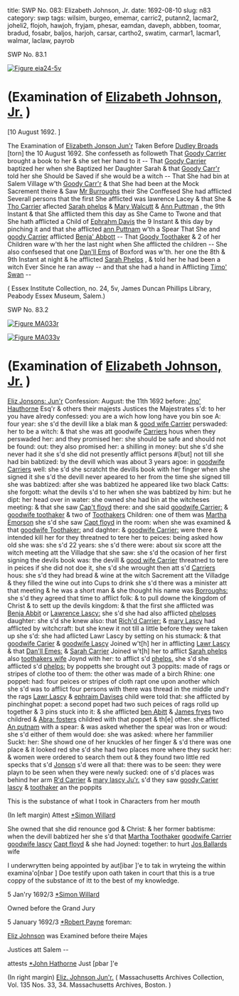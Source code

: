 title: SWP No. 083: Elizabeth Johnson, Jr.
date: 1692-08-10
slug: n83
category: swp
tags: wilsim, burgeo, ememar, carric2, putann2, lacmar2, joheli2, flojoh, hawjoh, fryjam, phesar, eamdan, daveph, abbben, toomar, bradud, fosabr, baljos, harjoh, carsar, cartho2, swatim, carmar1, lacmar1, walmar, laclaw, payrob




<div markdown class="doc" id="n83.1">

<div class="doc_id">SWP No. 83.1</div>



<span markdown class="figure">[![Figure eia24-5v](archives/essex/eia/gifs/eia24-5v.gif)](archives/essex/eia/large/eia24-5v.jpg)</span>


# (Examination of [Elizabeth Johnson, Jr.](/tag/joheli2.html) )

[10 August 1692. ]

The Examination of [Elizabeth Jonson Jun'r](/tag/joheli2.html) Taken Before [Dudley Broads](/tag/bradud.html) [torn] the 10 August 1692.  She confesseth as followeth That [Goody Carrier](/tag/carmar1.html) brought a book to her & she set her hand to it -- That [Goody Carrier](/tag/carmar1.html) baptized her when she Baptized her Daughter Sarah & that [Goody Carr'r](/tag/carmar1.html) told her she Should be Saved if she would be a witch -- That She had bin at Salem Village w'th [Goody Carr'r](/tag/carmar1.html) & that She had been at the Mock Sacrement theire & Saw [Mr Burroughs](/tag/burgeo.html) their She Conffesed She had afflicted Severall persons that the first She afflicted was lawrence Lacey & that She & [Tho Carrier](/tag/cartho2.html) aflected [Sarah phelps](/tag/phesar.html) & [Mary Walcutt](/tag/walmar.html) & [Ann Puttman](/tag/putann2.html) , the 9th Instant & that She afflicted them this day as She Came to Twone and that She hath afflicted a Child of [Ephrahm Davis](/tag/daveph.html) the 9 Instant & this day by pinching it and that she afflicted [ann Puttnam](/tag/putann2.html) w'th a Spear That She and [goody Carrier](/tag/carmar1.html) afflicted [Benja' Abbott](/tag/abbben.html) -- That [Goody Toothaker](/tag/toomar.html) & 2 of her Children ware w'th her the last night when She afflicted the children -- She also confsesed that one [Dan'll Ems](/tag/eamdan.html) of Boxford was w'th. her one the 8th & 9th Instant at night & he afflicted [Sarah Phelps](/tag/phesar.html) , & told her he had been a witch Ever Since he ran away -- and that she had a hand in Afflicting [Timo' Swan](/tag/swatim.html) --

( Essex Institute Collection, no. 24, 5v, James Duncan Phillips Library, Peabody Essex Museum, Salem.)


</div>



<div markdown class="doc" id="n83.2">

<div class="doc_id">SWP No. 83.2</div>



<span markdown class="figure">[![Figure MA033r](archives/MA135/small/MA033r.jpg)](archives/MA135/large/MA033r.jpg)</span>



<span markdown class="figure">[![Figure MA033v](archives/MA135/small/MA033v.jpg)](archives/MA135/large/MA033v.jpg)</span>


# (Examination of [Elizabeth Johnson, Jr.](/tag/joheli2.html) )

[Eliz Jonsons: Jun'r](/tag/joheli2.html) Confession: August: the 11th 1692  before: [Jno' Hauthorne](/tag/hawjoh.html) Esq'r & others their majests Justices the Majestrates s'd: to her you have alredy confessed: you are a wich how long have you bin soe A: four year: she s'd the devill like a blak man & [good wife Carrier](/tag/carmar1.html) perswaded: her to be a witch: & that she was att goodwife  [Carriers](/tag/carmar1.html) hous when they perswaded her: and they promised her: she should be safe and should not be found: out: they also promised her: a shilling in money: but she s'd she never had it she s'd she did not presently afflict persons #[but] not till she had bin babtized: by the devill which was about 3 years agoe: in [goodwife Carriers](/tag/carmar1.html) well: she s'd she scratcht the devills book with her finger when she signed it she s'd the devill never apeared to her from the time she signed till she was babtized: after she was babtized he appeared like two black Catts: she forgott: what the devils s'd to her when she was babtized by him: but he dipt: her head over in water: she owned she had bin at the witcheses meeting: & that she saw [Cap't floyd](/tag/flojoh.html) there: and she said [goodwife Carrier:](/tag/carmar1.html) & [goodwife toothaker](/tag/toomar.html) & two of [Toothakers](/tag/toomar.html) Children: one of them was [Martha Emorson](/tag/ememar.html) she s'd she saw [Capt floyd](/tag/flojoh.html) in the room: when she was examined & that [goodwife Toothaker:](/tag/toomar.html) and daghter: & [goodwife Carrier:](/tag/carmar1.html) were there & intended kill her for they threatned to tere her to peices: being asked how old she was: she s'd 22 years: she s'd there were: about six score att the witch meeting att the Villadge that she saw: she s'd the ocasion of her first signing the devils book was: the devill & [good wife Carrier](/tag/carmar1.html) threatned to tere in peices if she did not doe it, she s'd she wrought then att s'd [Carriers](/tag/carmar1.html) hous: she s'd they had bread & wine at the witch Sacrement att the Villadge & they filled the wine out into Cups to drink she s'd there was a minister att that meeting & he was a short man & she thought his name was [Borroughs:](/tag/burgeo.html) she s'd they agreed that time to afflict folk: & to pull downe the kingdom of Christ & to sett up the devils kingdom: & that the first she afflicted was [Benja Abbit](/tag/abbben.html) or [Lawrence Lascy:](/tag/laclaw.html) she s'd she had also afflicted [phelpses](/tag/phesar.html) daughter: she s'd she knew also: that [Rich'd Carrier:](/tag/carric2.html) & [mary Lascy](/tag/lacmar1.html) had afflicted by witchcraft: but she knew it not till a little before they were taken up she s'd: she had aflicted Lawr Lascy by setting on his stumack: & that [goodwife Carier](/tag/carmar1.html) & [goodwife Lascy](/tag/lacmar1.html) Joined w't[h] her in afflicting [Lawr Lascy](/tag/laclaw.html) & that [Dan'll Emes:](/tag/eamdan.html) & [Sarah Carrier](/tag/carsar.html) Joined w't[h] her to afflict [Sarah phelps](/tag/phesar.html) also [toothakers wife](/tag/toomar.html) Joynd with her: to afflict s'd [phelps.](/tag/phesar.html) she s'd she afflicted s'd [phelps:](/tag/phesar.html) by poppetts she brought out 3 poppits: made of rags or stripes of clothe too of them: the other was made of a birch Rhine: one poppet: had: four peices or stripes of cloth rapt one upon another which she s'd was to afflict four persons with there was thread in the middle und'r the rags [Lawr Lascy](/tag/laclaw.html) & [ephraim Davises](/tag/daveph.html) child were told that: she afflicted  by pinchinghat popet: a second popet had two such peices of rags rolld up together & 3 pins stuck into it: & she afflicted [ben Abitt](/tag/abbben.html) & [James fryes](/tag/fryjam.html) two childred & [Abra: fosters](/tag/fosabr.html) childred with that poppet & th[e] other. she afflicted [An putnam](/tag/putann2.html) with a spear: & was asked whether the spear was Iron or woud: she s'd either of them would doe: she was asked: where her fammilier Suckt: her: She showd one of her knuckles of her finger & s'd there was one place & it looked red she s'd she had two places more where they suckt her: & women were ordered to search them out & they found two little red specks that s'd [Jonson](/tag/joheli2.html) s'd were all that: there was to be seen: they were playn to be seen when they were newly sucked: one of s'd places was behind her arm [R'd Carrier](/tag/carric2.html) & [mary lascy Ju'r.](/tag/lacmar2.html) s'd they saw [goody Carier](/tag/carmar1.html) [lascy](/tag/lacmar2.html) & [toothaker](/tag/toomar.html) an the poppits

This is the substance of what I took in Characters from her mouth 

(In left margin) Attest [*Simon Willard](/tag/wilsim.html)

She owned that she did renounce god & Christ: & her former babtisme: when the devill babtized her she s'd that [Martha Toothaker](/tag/toomar.html) [goodwife Carrier](/tag/carmar1.html) [goodwife lascy](/tag/lacmar2.html) [Capt floyd](/tag/flojoh.html) & she had Joyned: together: to hurt [Jos Ballards](/tag/baljos.html) wife

I underwrytten being appointed by aut[ibar ]'e to tak in wryteing the within examina'o[nbar ] Doe testify upon oath taken in court that this is a true coppy of the substance of itt to the best of my knowledge. 

5 Jan'ry 1692/3 [*Simon Willard](/tag/wilsim.html)

Owned before the Grand Jury 

5 January 1692/3 [*Robert Payne](/tag/payrob.html) foreman:

[Eliz Johnson](/tag/joheli2.html) was Examined before theire Majes

Justices att Salem -- 

attests [*John Hathorne](/tag/harjoh.html) Just [pbar ]'e

(In right margin) 
[Eliz. Johnson Jun'r.](/tag/joheli2.html) ( Massachusetts Archives Collection, Vol. 135 Nos. 33, 34. Massachusetts Archives, Boston. )

</div>

